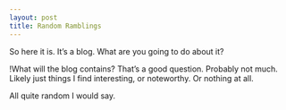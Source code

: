 ```yaml
---
layout: post
title: Random Ramblings
---
```


So here it is. It’s a blog. What are you going to do about it?

!What will the blog contains? That’s a good question. Probably not much. Likely just things I find interesting, or noteworthy. Or nothing at all.

All quite random I would say.